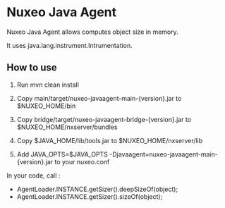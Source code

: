Nuxeo Java Agent
================

Nuxeo Java Agent allows computes object size in memory.

It uses java.lang.instrument.Intrumentation.

How to use
----------

1. Run mvn clean install

2. Copy main/target/nuxeo-javaagent-main-{version}.jar to $NUXEO_HOME/bin

3. Copy bridge/target/nuxeo-javaagent-bridge-{version}.jar to $NUXEO_HOME/nxserver/bundles

4. Copy $JAVA_HOME/lib/tools.jar to $NUXEO_HOME/nxserver/lib

5. Add JAVA_OPTS=$JAVA_OPTS -Djavaagent=nuxeo-javaagent-main-{version}.jar to your nuxeo.conf

In your code, call :
 - AgentLoader.INSTANCE.getSizer().deepSizeOf(object);
 - AgentLoader.INSTANCE.getSizer().sizeOf(object);
